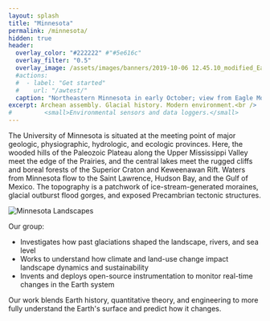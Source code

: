 ```yaml
---
layout: splash
title: "Minnesota"
permalink: /minnesota/
hidden: true
header:
  overlay_color: "#222222" #"#5e616c"
  overlay_filter: "0.5"
  overlay_image: /assets/images/banners/2019-10-06 12.45.10_modified_EagleMountain_withMarkH.jpg
  #actions:
  #  - label: "Get started"
  #    url: "/awtest/"
  caption: "Northeastern Minnesota in early October; view from Eagle Mountain. *Photo: A. Wickert*"
excerpt: Archean assembly. Glacial history. Modern environment.<br />
#         <small>Environmental sensors and data loggers.</small>
---
```


The University of Minnesota is situated at the meeting point of major geologic, physiographic, hydrologic, and ecologic provinces. Here, the wooded hills of the Paleozoic Plateau along the Upper Mississippi Valley meet the edge of the Prairies, and the central lakes meet the rugged cliffs and boreal forests of the Superior Craton and Keweenawan Rift. Waters from Minnesota flow to the Saint Lawrence, Hudson Bay, and the Gulf of Mexico. The topography is a patchwork of ice-stream-generated moraines, glacial outburst flood gorges, and exposed Precambrian tectonic structures.

![Minnesota Landscapes](/assets/images/Minnesota.png)

Our group:
* Investigates how past glaciations shaped the landscape, rivers, and sea level
* Works to understand how climate and land-use change impact landscape dynamics and sustainability
* Invents and deploys open-source instrumentation to monitor real-time changes in the Earth system

Our work blends Earth history, quantitative theory, and engineering to more fully understand the Earth's surface and predict how it changes.
